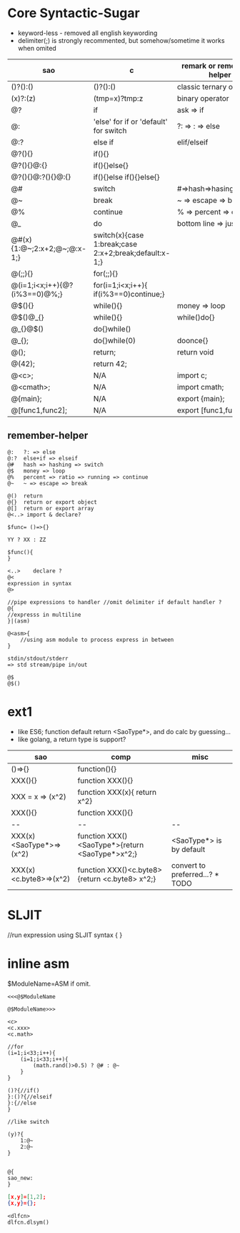 # Core Syntactic-Sugar

* keyword-less - removed all english keywording
* delimiter(;) is strongly recommented, but somehow/sometime it works when omited

| sao | c | remark or remember-helper |
|---|---|---|
| ()?():() | ()?():() | classic ternary operator |
| (x)?:(z) | (tmp=x)?tmp:z | binary operator |
| @? | if | ask => if |
| @: | 'else' for if or 'default' for switch | ?: => : => else |
| @:? | else if | elif/elseif |
| @?(){} | if(){} |
| @?(){}@:{} | if(){}else{} |
| @?(){}@:?(){}@:{} | if(){}else if(){}else{} |
| @# | switch | #=>hash=>hasing=>switch |
| @~ | break | ~ => escape => break |
| @% | continue | % => percent => continue |
| @\_ | do| bottom line => just do it |
| @#(x){1:@\~;2:x+2;@\~;@:x-1;} | switch(x){case 1:break;case 2:x+2;break;default:x-1;} |
| @(;;){} | for(;;){} |
| @(i=1;i<x;i++){@?(i%3==0)@%;} | for(i=1;i<x;i++){ if(i%3==0)continue;} |
| @$(){} | while(){} | money => loop |
| @$()@_{} | while(){}  | while()do{} |
| @_{}@$() | do{}while() | 
| @_{}; | do{}while(0) | doonce{} |
| @(); | return; | return void |
| @(42); | return 42; | 
| @\<c\>; | N/A | import c; |
| @\<cmath\>; | N/A | import cmath; |
| @{main}; | N/A | export {main}; |
| @[func1,func2]; | N/A | export [func1,func2]; |

## remember-helper

```SAO
@:   ?: => else
@:?  else+if => elseif
@#   hash => hashing => switch
@$   money => loop
@%   percent => ratio => running => continue
@~   ~ => escape => break

@()  return
@{}  return or export object
@[]  return or export array
@<..> import & declare?

$func= ()=>{}

YY ? XX : ZZ

$func(){
}

<..>    declare ?
@<
expression in syntax
@>

//pipe expressions to handler //omit delimiter if default handler ?
@{
//expresss in multiline
}|(asm)

@<asm>{
	//using asm module to process express in between
}

stdin/stdout/stderr
=> std stream/pipe in/out

@$
@$()
```

# ext1

* like ES6; function default return <SaoType*>, and do calc by guessing...
* like golang, a return type is support?

| sao | comp | misc |
| -- | -- | -- |
| ()=>{} | function(){} |
| XXX(){} | function XXX(){} |
| XXX = x => (x^2) | function XXX(x){ return x^2} |
| XXX(){} | function XXX(){} |
| -- | -- | -- |
| XXX(x)<SaoType*>=>(x^2)| function XXX()<SaoType*>{return <SaoType*>x^2;} | <SaoType*> is by default |
| XXX(x)<c.byte8>=>(x^2)| function XXX()<c.byte8>{return <c.byte8> x^2;} | convert to preferred...? * TODO |

# SLJIT

//run expression using SLJIT syntax
<SLJIT>{
}

# inline asm

$ModuleName=ASM if omit.

```
<<<@$ModuleName

@$ModuleName>>>
```

```LIBC
<c>
<c.xxx>
<c.math>

//for
(i=1;i<33;i++){
	(i=1;i<33;i++){
		(math.rand()>0.5) ? @# : @~
	}
}

()?{//if()
}:()?{//elseif
}:{//else
}

//like switch

(y)?{
	1:@~
	2:@~
}

```

``` shared lib

@{
sao_new:
}

```

```JSON
[x,y]=[1,2];
{x,y}={};
```

```DL/FFI
<dlfcn>
dlfcn.dlsym()
```
